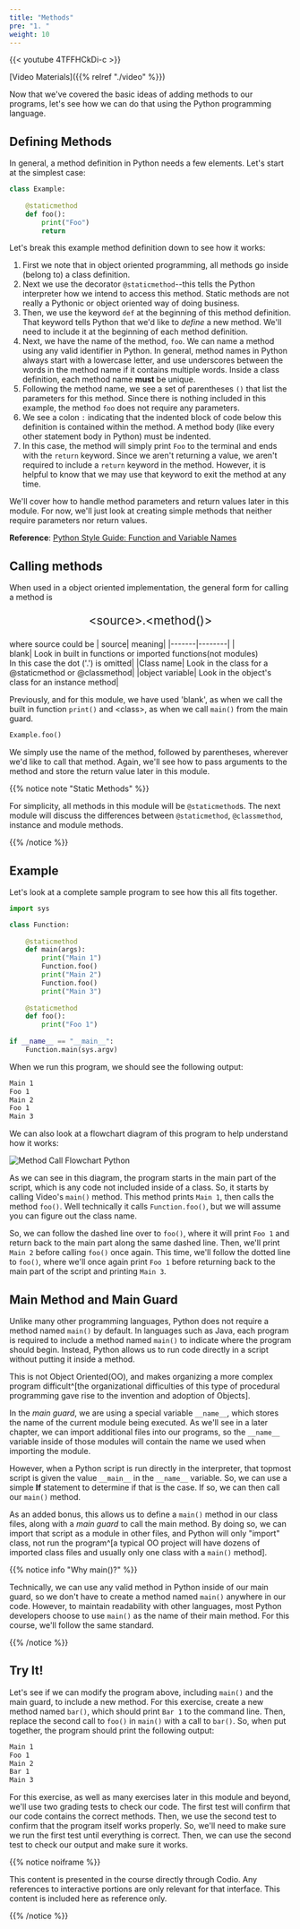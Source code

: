 ```yaml
---
title: "Methods"
pre: "1. "
weight: 10
---
```


{{< youtube 4TFFHCkDi-c  >}}

[Video Materials]({{% relref "./video" %}})

<!-- TODO Update Video -->

Now that we've covered the basic ideas of adding methods to our programs, let's see how we can do that using the Python programming language.

## Defining Methods

In general, a method definition in Python needs a few elements. Let's start at the simplest case:

```python
class Example:
    
    @staticmethod
    def foo():
        print("Foo")
        return
```

Let's break this example method definition down to see how it works:

1. First we note that in object oriented programming, all methods go inside (belong to) a class definition.
1. Next we use the decorator `@staticmethod`--this tells the Python interpreter how we intend to access this method.  Static methods are not really a Pythonic or object oriented way of doing business.
1. Then, we use the keyword `def` at the beginning of this method definition. That keyword tells Python that we'd like to _define_ a new method. We'll need to include it at the beginning of each method definition.
1. Next, we have the name of the method, `foo`. We can name a method using any valid identifier in Python. In general, method names in Python always start with a lowercase letter, and use underscores between the words in the method name if it contains multiple words. Inside a class definition, each method name <b>must</b> be unique.
1. Following the method name, we see a set of parentheses `()` that list the parameters for this method. Since there is nothing included in this example, the method `foo` does not require any parameters.
1. We see a colon `:` indicating that the indented block of code below this definition is contained within the method. A method body (like every other statement body in Python) must be indented.  
1. In this case, the method will simply print `Foo` to the terminal and ends with the `return` keyword. Since we aren't returning a value, we aren't required to include a `return` keyword in the method. However, it is helpful to know that we may use that keyword to exit the method at any time.

We'll cover how to handle method parameters and return values later in this module. For now, we'll just look at creating simple methods that neither require parameters nor return values. 

**Reference**: [Python Style Guide: Function and Variable Names](https://peps.python.org/pep-0008/#function-and-variable-names)

## Calling methods

When used in a object oriented implementation, the general form for calling a method is

<p style = "font-size:150%; text-align: center">&lt;source&gt;.&lt;method()&gt;</p>

where source could be
| source| meaning|
|-------|--------|
|<br>blank| Look in built in functions or imported functions(not modules)<br>In this case the dot ('.') is omitted|
|Class name| Look in the class for a @staticmethod or @classmethod|
|object variable| Look in the object's class for an instance method|

Previously, and for this module, we have used 'blank', as when we call the built in function `print()` and &lt;class&gt;, as when we call `main()` from the main guard.


```python
Example.foo()
```

We simply use the name of the method, followed by parentheses, wherever we'd like to call that method. Again, we'll see how to pass arguments to the method and store the return value later in this module. 

{{% notice note "Static Methods" %}}

For simplicity, all methods in this module will be `@staticmethod`s.  The next module will discuss the differences between `@staticmethod`, `@classmethod`, instance and module methods.

{{% /notice %}}

## Example

Let's look at a complete sample program to see how this all fits together.

```python
import sys

class Function:
    
    @staticmethod
    def main(args):
        print("Main 1")
        Function.foo()
        print("Main 2")
        Function.foo()
        print("Main 3")
        
    @staticmethod
    def foo():
        print("Foo 1")
        
if __name__ == "__main__":
    Function.main(sys.argv)
```

When we run this program, we should see the following output:

```tex
Main 1
Foo 1
Main 2
Foo 1
Main 3
```

We can also look at a flowchart diagram of this program to help understand how it works:

![Method Call Flowchart Python](/images/06-method/10.10.p.1.functioncallpython.png)

As we can see in this diagram, the program starts in the main part of the script, which is any code not included inside of a class. So, it starts by calling Video's `main()` method.  This method prints `Main 1`, then calls the method `foo()`. Well technically it calls `Function.foo()`, but we will assume you can figure out the class name.

So, we can follow the dashed line over to `foo()`, where it will print `Foo 1` and return back to the main part along the same dashed line. Then, we'll print `Main 2` before calling `foo()` once again. This time, we'll follow the dotted line to `foo()`, where we'll once again print `Foo 1` before returning back to the main part of the script and printing `Main 3`. 

## Main Method and Main Guard

Unlike many other programming languages, Python does not require a method named `main()` by default. In languages such as Java, each program is required to include a method named `main()` to indicate where the program should begin. Instead, Python allows us to run code directly in a script without putting it inside a method. 

This is not Object Oriented(OO), and makes organizing a more complex program difficult^[the organizational difficulties of this type of procedural programming gave  rise to the invention and adoption of Objects].

In the _main guard_, we are using a special variable `__name__`, which stores the name of the current module being executed. As we'll see in a later chapter, we can import additional files into our programs, so the `__name__` variable inside of those modules will contain the name we used when importing the module. 

However, when a Python script is run directly in the interpreter, that topmost script is given the value `__main__` in the `__name__` variable. So, we can use a simple **If** statement to determine if that is the case. If so, we can then call our `main()` method. 

As an added bonus, this allows us to define a `main()` method in our class files, along with a _main guard_ to call the main method. By doing so, we can import that script as a module in other files, and Python will only "import" class, not run the program^[a typical OO project will have dozens of imported class files and usually only one class with a `main()` method]. 

{{% notice info "Why main()?" %}}

Technically, we can use any valid method in Python inside of our main guard, so we don't have to create a method named `main()` anywhere in our code. However, to maintain readability with other languages, most Python developers choose to use `main()` as the name of their main method. For this course, we'll follow the same standard.

{{% /notice %}}

## Try It!

Let's see if we can modify the program above, including `main()` and the main guard, to include a new method. For this exercise, create a new method named `bar()`, which should print `Bar 1` to the command line. Then, replace the second call to `foo()` in `main()` with a call to `bar()`. So, when put together, the program should print the following output:

```tex
Main 1
Foo 1
Main 2
Bar 1
Main 3
```

For this exercise, as well as many exercises later in this module and beyond, we'll use two grading tests to check our code. The first test will confirm that our code contains the correct methods. Then, we use the second test to confirm that the program itself works properly. So, we'll need to make sure we run the first test until everything is correct. Then, we can use the second test to check our output and make sure it works. 

{{% notice noiframe %}}

This content is presented in the course directly through Codio. Any references to interactive portions are only relevant for that interface. This content is included here as reference only. 

{{% /notice %}}